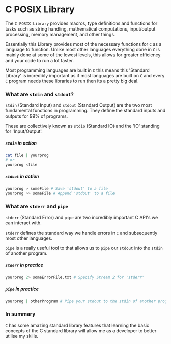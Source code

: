 # C POSIX Library

The `C POSIX Library` provides macros, type definitions and functions for tasks such as string handling, mathematical computations, input/output processing, memory management, and other things.

Essentially this Library provides most of the necessary functions for `C` as a language to function. Unlike most other languages everything done in `C` is mainly done at some of the lowest levels, this allows for greater efficiency and your code to run a lot faster.

Most programming languages are built in `C` this means this 'Standard Library' is incredibly important as if most languages are built on `C` and every `C` program needs these libraries to run then its a pretty big deal.

### What are `stdin` and `stdout`?

`stdin` (Standard Input) and `stdout` (Standard Output) are the two most fundamental functions in programming. They define the standard inputs and outputs for 99% of programs.

These are collectively known as `stdio` (Standard IO) and the 'IO' standing for 'Input/Output'.

##### `stdin` in action

```bash
cat file | yourprog
# or
yourprog <file
```

##### `stdout` in action

```bash
yourprog > someFile # Save 'stdout' to a file
yourprog >> someFile # Append 'stdout' to a file
```

### What are `stderr` and `pipe`

`stderr` (Standard Error) and `pipe` are two incredibly important C API's we can interact with.

`stderr` defines the standard way we handle errors in `C` and subsequently most other languages.

`pipe` is a really useful tool to that allows us to `pipe` our `stdout` into the `stdin` of another program.

##### `stderr` in practice

```bash
yourprog 2> someErrorFile.txt # Specify Stream 2 for 'stderr'
```

##### `pipe` in practice

```bash
yourprog | otherProgram # Pipe your stdout to the stdin of another program
```

### In summary

`C` has some amazing standard library features that learning the basic concepts of the C standard library will allow me as a developer to better utilise my skills.
